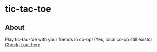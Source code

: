 # tic-tac-toe

## About

Play tic-tac-toe with your friends in co-op! (Yes, local co-op still exists)
<br>
[Check it out here](https://rafaelcestti.github.io/tic-tac-toe)
